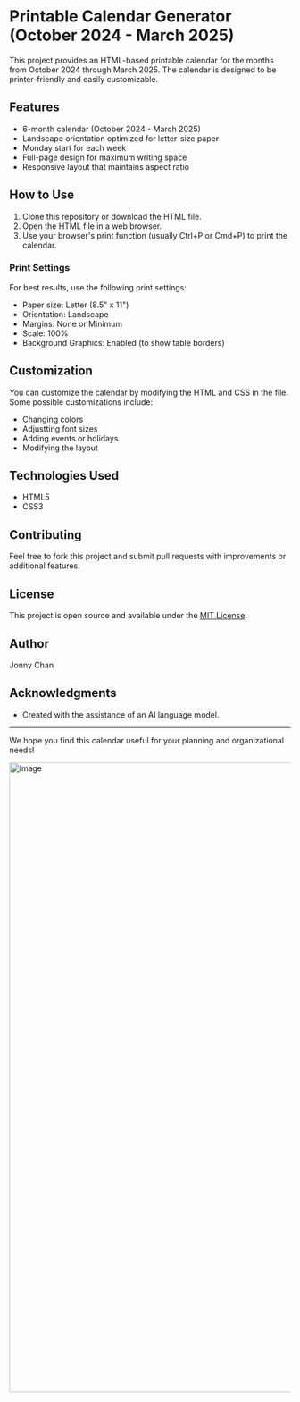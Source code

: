 # Printable Calendar Generator (October 2024 - March 2025)

This project provides an HTML-based printable calendar for the months from October 2024 through March 2025. The calendar is designed to be printer-friendly and easily customizable.

## Features

- 6-month calendar (October 2024 - March 2025)
- Landscape orientation optimized for letter-size paper
- Monday start for each week
- Full-page design for maximum writing space
- Responsive layout that maintains aspect ratio

## How to Use

1. Clone this repository or download the HTML file.
2. Open the HTML file in a web browser.
3. Use your browser's print function (usually Ctrl+P or Cmd+P) to print the calendar.

### Print Settings

For best results, use the following print settings:

- Paper size: Letter (8.5" x 11")
- Orientation: Landscape
- Margins: None or Minimum
- Scale: 100%
- Background Graphics: Enabled (to show table borders)

## Customization

You can customize the calendar by modifying the HTML and CSS in the file. Some possible customizations include:

- Changing colors
- Adjustting font sizes
- Adding events or holidays
- Modifying the layout

## Technologies Used

- HTML5
- CSS3

## Contributing

Feel free to fork this project and submit pull requests with improvements or additional features.

## License

This project is open source and available under the [MIT License](LICENSE).

## Author

Jonny Chan

## Acknowledgments

- Created with the assistance of an AI language model.

---

We hope you find this calendar useful for your planning and organizational needs!

<img width="1128" alt="image" src="https://github.com/user-attachments/assets/8f579b2d-67a8-45e6-8813-d90b8c8110f0">

